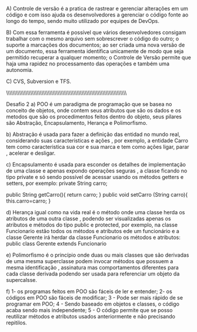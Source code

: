 A)	Controle de versão é a pratica de rastrear e gerenciar alterações em um código e com isso ajuda os desenvolvedores a gerenciar o código fonte ao longo do tempo, sendo muito utilizado por equipes de DevOps.

B)	Com essa ferramenta é possível que vários desenvolvedores consigam trabalhar com o mesmo arquivo sem sobrescrever o código do outro; o suporte a marcações dos documentos; ao ser criada uma nova versão de um documento, essa ferramenta identifica unicamente de modo que seja permitido recuperar a qualquer momento;  o Controle de Versão permite que haja uma rapidez no processamento das operações e também uma autonomia.

C)	CVS, Subversion e TFS.


\\\\\\\\\\\\\\\\\\\\\\\\\\\\\\\\\\\\\\\\\\\\\\\\\\\\\\\\\\\\\\\\\\\\\\\\\\\\\\\\\\\\\\\\\\\\\\\\\\\\\\\\\\\\\\\\\\\\\\\\\\\\\\\\\\\\\\\\\\\\\\\\\\\\\\

Desafio 2
a) POO é um paradigma de programação que se basea no conceito de objetos, onde contem seus atributos que são os dados e os metodos que 
são os procedimentos feitos dentro do objeto, seus  pilares são Abstração, Encapsulamento, Herança e Polimorfismo.

b) Abstração  é  usada para  fazer a definição das entidad no mundo real, considerando suas caracteristicas e ações , por exemplo, a entidade Carro tem como caracteristica sua cor e sua marca  e tem como ações ligar, parar , acelerar  e desligar.

c)  Encapsulamento é usada para esconder os detalhes de implementação de uma classe e apenas expondo operações seguras ,  a classe ficando no tipo private e só sendo possível de acessar usando os métodos getters e setters, por exemplo:
private String carro; 

public String getCarro(){
        return carro;
 }
 public void setCarro (String carro){
        this.carro=carro;
 }
 
 d) Herança igual como na vida real é o método onde uma classe herda os atributos de uma outra classe , podendo ser visualizadas apenas os atributos e métodos do tipo public e protected, por exemplo,  na classe Funcionario estão todos os métodos e atributos ede um funcionário e a classe Gerente irá herdar da classe Funcionario os métodos e atributos:
 public class Gerente extends Funcionario 
 
 e) Polimorfismo é o princípio  onde duas ou mais classes que são derivadas de uma mesma superclasse podem invocar métodos que possuem a mesma identificação , assinatura mas comportamentos diferentes para cada classe derivada podendo ser usada para referenciar um objeto da supercalsse.
 
 f) 1- os programas feitos em POO são fáceis de ler  e entender;
 2- os códigos em POO são fáceis de modificar;
 3 -  Pode ser mais rápido de se programar em  POO;
 4 - Sendo baseado em objetos e  classes, o código acaba sendo mais independente;
 5 - O código permite que se posso reutilizar métodos e atributos usados anteriormente e não precisando repitilos.
